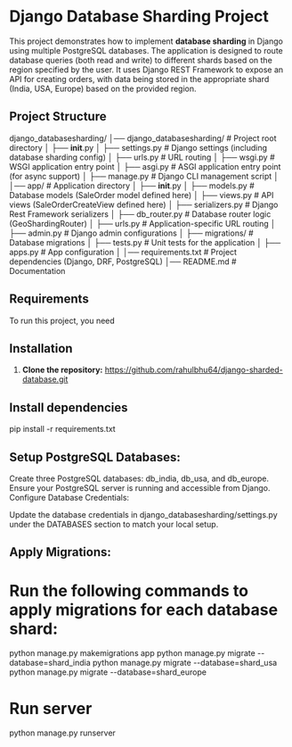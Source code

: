 # Django Database Sharding Project

This project demonstrates how to implement **database sharding** in Django using multiple PostgreSQL databases. The application is designed to route database queries (both read and write) to different shards based on the region specified by the user. It uses Django REST Framework to expose an API for creating orders, with data being stored in the appropriate shard (India, USA, Europe) based on the provided region.

## Project Structure

django_databasesharding/
│── django_databasesharding/  # Project root directory
│   ├── __init__.py
│   ├── settings.py           # Django settings (including database sharding config)
│   ├── urls.py               # URL routing
│   ├── wsgi.py               # WSGI application entry point
│   ├── asgi.py               # ASGI application entry point (for async support)
│   ├── manage.py             # Django CLI management script
│
│── app/                      # Application directory
│   ├── __init__.py
│   ├── models.py             # Database models (SaleOrder model defined here)
│   ├── views.py              # API views (SaleOrderCreateView defined here)
│   ├── serializers.py        # Django Rest Framework serializers
│   ├── db_router.py          # Database router logic (GeoShardingRouter)
│   ├── urls.py               # Application-specific URL routing
│   ├── admin.py              # Django admin configurations
│   ├── migrations/           # Database migrations
│   ├── tests.py              # Unit tests for the application
│   ├── apps.py               # App configuration
│
│── requirements.txt          # Project dependencies (Django, DRF, PostgreSQL)
│── README.md                 # Documentation

## Requirements

To run this project, you need

## Installation

1. **Clone the repository:**
    https://github.com/rahulbhu64/django-sharded-database.git


## Install dependencies
pip install -r requirements.txt

## Setup PostgreSQL Databases:

Create three PostgreSQL databases: db_india, db_usa, and db_europe.
Ensure your PostgreSQL server is running and accessible from Django.
Configure Database Credentials:

Update the database credentials in django_databasesharding/settings.py under the DATABASES section to match your local setup.

## Apply Migrations:

# Run the following commands to apply migrations for each database shard:

python manage.py makemigrations app
python manage.py migrate --database=shard_india
python manage.py migrate --database=shard_usa
python manage.py migrate --database=shard_europe

# Run server

python manage.py runserver
